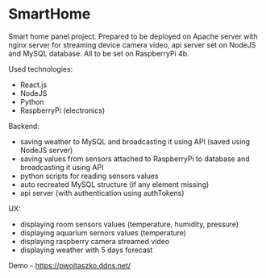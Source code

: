# SmartHome
Smart home panel project. Prepared to be deployed on Apache server with nginx server for streaming device camera video, api server set on NodeJS and MySQL database. All to be set on RaspberryPi 4b.

Used technologies:
- React.js
- NodeJS
- Python
- RaspberryPi (electronics)

Backend:
- saving weather to MySQL and broadcasting it using API (saved using NodeJS server)
- saving values from sensors attached to RaspberryPi to database and broadcasting it using API
- python scripts for reading sensors values
- auto recreated MySQL structure (if any element missing)
- api server (with authentication using authTokens)

UX:
- displaying room sensors values (temperature, humidity, pressure)
- displaying aquarium sernors values (temperature)
- displaying raspberry camera streamed video
- displaying weather with 5 days forecast

Demo - https://pwojtaszko.ddns.net/
